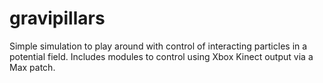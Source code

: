 # gravipillars

Simple simulation to play around with control of interacting particles in a potential field. Includes modules to control using Xbox Kinect output via a Max patch.
